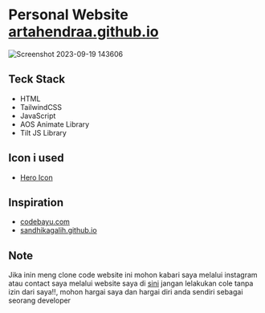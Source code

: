 # Personal Website <a href='https://artahendraa.github.io/home.html'>artahendraa.github.io</a>

![Screenshot 2023-09-19 143606](https://github.com/ArtaHendraa/ArtaHendraa.github.io/assets/114238949/4403b5bf-918a-4e1a-a7d7-6113f19a7cde)

## Teck Stack

<ul>
  <li>HTML</li>
  <li>TailwindCSS</li>
  <li>JavaScript</li>
  <li>AOS Animate Library</li>
  <li>Tilt JS Library</li>
</ul>

## Icon i used

<ul>
  <li><a href='https://heroicons.com/'>Hero Icon</a></li>
</ul>

## Inspiration

<ul>
  <li><a href='https://www.codebayu.com/'>codebayu.com</a></li>
  <li><a href='https://sandhikagalih.github.io/'>sandhikagalih.github.io</a></li>
</ul>

## Note 
Jika inin meng clone code website ini mohon kabari saya melalui instagram atau contact saya melalui website saya di <a href='https://artahendraa.github.io/public/html/git.html'>sini</a> jangan lelakukan cole tanpa izin dari saya!!, mohon hargai saya dan hargai diri anda sendiri sebagai seorang developer
